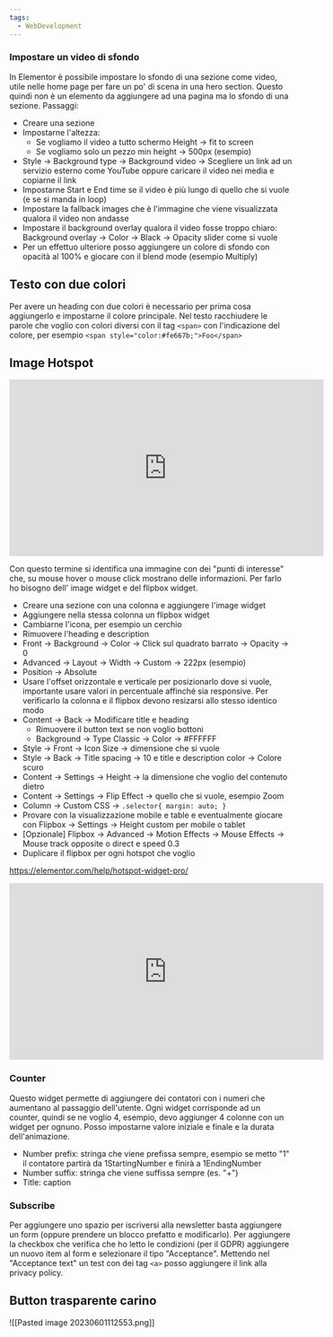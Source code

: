 ```yaml
---
tags:
  - WebDevelopment
---
```

### Impostare un video di sfondo

In Elementor è possibile impostare lo sfondo di una sezione come video, utile nelle home page per fare un po' di scena in una hero section.
Questo quindi non è un elemento da aggiungere ad una pagina ma lo sfondo di una sezione.
Passaggi:
* Creare una sezione
* Impostarne l'altezza:
	* Se vogliamo il video a tutto schermo Height -> fit to screen
	* Se vogliamo solo un pezzo min height -> 500px (esempio)
* Style -> Background type -> Background video -> Scegliere un link ad un servizio esterno come YouTube oppure caricare il video nei media e copiarne il link 
* Impostarne Start e End time se il video è più lungo di quello che si vuole (e se si manda in loop)
* Impostare la fallback images che è l'immagine che viene visualizzata qualora il video non andasse 
* Impostare il background overlay qualora il video fosse troppo chiaro: Background overlay -> Color -> Black -> Opacity slider come si vuole
* Per un effettuo ulteriore posso aggiungere un colore di sfondo con opacità al 100% e giocare con il blend mode (esempio Multiply)

## Testo con due colori
Per avere un heading con due colori è necessario per prima cosa aggiungerlo e impostarne il colore principale.
Nel testo racchiudere le parole che voglio con colori diversi con il tag `<span>` con l'indicazione del colore, per esempio  `<span style="color:#fe667b;">Foo</span>`

## Image Hotspot

<div class="iframe-container">
  <iframe width="560" height="315" src="https://www.youtube.com/embed/GlwuG8DAaDA" title="YouTube video player" frameborder="0" allow="accelerometer; autoplay; clipboard-write; encrypted-media; gyroscope; picture-in-picture" allowfullscreen></iframe>
</div>

Con questo termine si identifica una immagine con dei "punti di interesse" che, su mouse hover o mouse click mostrano delle informazioni.
Per farlo ho bisogno dell' image widget e del flipbox widget.
* Creare una sezione con una colonna e aggiungere l'image widget
* Aggiungere nella stessa colonna un flipbox widget
* Cambiarne l'icona, per esempio un cerchio
* Rimuovere l'heading e description
* Front -> Background -> Color -> Click sul quadrato barrato -> Opacity -> 0
* Advanced -> Layout -> Width -> Custom -> 222px (esempio)
* Position -> Absolute
* Usare l'offset orizzontale e verticale per posizionarlo dove si vuole, importante usare valori in percentuale affinché sia responsive. Per verificarlo la colonna e il flipbox devono resizarsi allo stesso identico modo
* Content -> Back -> Modificare title e heading
	* Rimuovere il button text se non voglio bottoni
	* Background -> Type Classic -> Color -> #FFFFFF
* Style -> Front -> Icon Size -> dimensione che si vuole
* Style -> Back -> Title spacing -> 10 e title e description color -> Colore scuro
* Content -> Settings -> Height -> la dimensione che voglio del contenuto dietro
* Content -> Settings -> Flip Effect -> quello che si vuole, esempio Zoom
* Column -> Custom CSS -> `.selector{ margin: auto; }`
* Provare con la visualizzazione mobile e table e eventualmente giocare con Flipbox -> Settings -> Height custom per mobile o tablet
* \[Opzionale\] Flipbox -> Advanced -> Motion Effects -> Mouse Effects -> Mouse track opposite o direct e speed 0.3
* Duplicare il flipbox per ogni hotspot che voglio

https://elementor.com/help/hotspot-widget-pro/

<div class="iframe-container">
  <iframe width="560" height="315" src="https://www.youtube.com/embed/WqYyIe6r10c" title="YouTube video player" frameborder="0" allow="accelerometer; autoplay; clipboard-write; encrypted-media; gyroscope; picture-in-picture" allowfullscreen></iframe>
</div>


### Counter
Questo widget permette di aggiungere dei contatori con i numeri che aumentano al passaggio dell'utente.
Ogni widget corrisponde ad un counter, quindi se ne voglio 4, esempio, devo aggiunger 4 colonne con un widget per ognuno.
Posso impostarne valore iniziale e finale e la durata dell'animazione.
* Number prefix: stringa che viene prefissa sempre, esempio se metto "1" il contatore partirà da 1StartingNumber e finirà a 1EndingNumber
* Number suffix: stringa che viene suffissa sempre (es. "+")
* Title: caption

### Subscribe
Per aggiungere uno spazio per iscriversi alla newsletter basta aggiungere un form (oppure prendere un blocco prefatto e modificarlo).
Per aggiungere la checkbox che verifica che ho letto le condizioni (per il GDPR) aggiungere un nuovo item al form e selezionare il tipo "Acceptance".
Mettendo nel "Acceptance text" un test con dei tag `<a>` posso aggiungere il link alla privacy policy.

## Button trasparente carino
![[Pasted image 20230601112553.png]]
